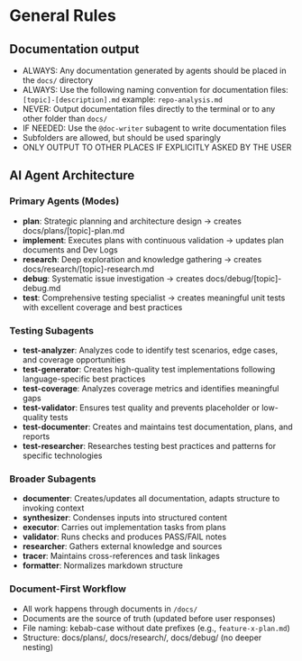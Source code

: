 # General Rules

## Documentation output
- ALWAYS: Any documentation generated by agents should be placed in the `docs/` directory
- ALWAYS: Use the following naming convention for documentation files: `[topic]-[description].md` example: `repo-analysis.md`
- NEVER: Output documentation files directly to the terminal or to any other folder than `docs/`
- IF NEEDED: Use the `@doc-writer` subagent to write documentation files
- Subfolders are allowed, but should be used sparingly
- ONLY OUTPUT TO OTHER PLACES IF EXPLICITLY ASKED BY THE USER

## AI Agent Architecture

### Primary Agents (Modes)
- **plan**: Strategic planning and architecture design → creates docs/plans/[topic]-plan.md
- **implement**: Executes plans with continuous validation → updates plan documents and Dev Logs
- **research**: Deep exploration and knowledge gathering → creates docs/research/[topic]-research.md
- **debug**: Systematic issue investigation → creates docs/debug/[topic]-debug.md
- **test**: Comprehensive testing specialist → creates meaningful unit tests with excellent coverage and best practices

### Testing Subagents
- **test-analyzer**: Analyzes code to identify test scenarios, edge cases, and coverage opportunities
- **test-generator**: Creates high-quality test implementations following language-specific best practices
- **test-coverage**: Analyzes coverage metrics and identifies meaningful gaps
- **test-validator**: Ensures test quality and prevents placeholder or low-quality tests
- **test-documenter**: Creates and maintains test documentation, plans, and reports
- **test-researcher**: Researches testing best practices and patterns for specific technologies

### Broader Subagents
- **documenter**: Creates/updates all documentation, adapts structure to invoking context
- **synthesizer**: Condenses inputs into structured content
- **executor**: Carries out implementation tasks from plans
- **validator**: Runs checks and produces PASS/FAIL notes
- **researcher**: Gathers external knowledge and sources
- **tracer**: Maintains cross-references and task linkages
- **formatter**: Normalizes markdown structure

### Document-First Workflow
- All work happens through documents in `/docs/`
- Documents are the source of truth (updated before user responses)
- File naming: kebab-case without date prefixes (e.g., `feature-x-plan.md`)
- Structure: docs/plans/, docs/research/, docs/debug/ (no deeper nesting)
